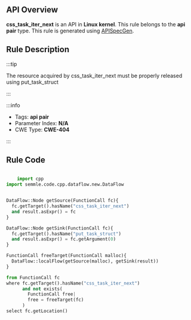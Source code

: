 ---
---


## API Overview
**css_task_iter_next** is an API in **Linux kernel**. This rule belongs to the **api pair** type. This rule is generated using [APISpecGen](../../tools/APISpecGen).
## Rule Description

:::tip

The resource acquired by css_task_iter_next must be properly released using put_task_struct

:::

:::info

- Tags: **api pair**
- Parameter Index: **N/A**
- CWE Type: **CWE-404**

:::

## Rule Code
```python

    import cpp
import semmle.code.cpp.dataflow.new.DataFlow


DataFlow::Node getSource(FunctionCall fc){
  fc.getTarget().hasName("css_task_iter_next")
  and result.asExpr() = fc
}

DataFlow::Node getSink(FunctionCall fc){
  fc.getTarget().hasName("put_task_struct")
  and result.asExpr() = fc.getArgument(0)
}

FunctionCall freeTarget(FunctionCall malloc){
  DataFlow::localFlow(getSource(malloc), getSink(result))
}

from FunctionCall fc
where fc.getTarget().hasName("css_task_iter_next")
      and not exists(
        FunctionCall free| 
        free = freeTarget(fc)
      )
select fc.getLocation()

    
```